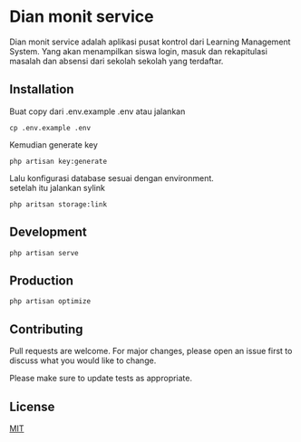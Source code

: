 # Dian monit service

Dian monit service adalah aplikasi pusat kontrol dari Learning Management System. Yang akan menampilkan siswa login, masuk dan rekapitulasi masalah dan absensi dari sekolah sekolah yang terdaftar.
## Installation

Buat copy dari .env.example .env atau jalankan
``` 
cp .env.example .env
```
Kemudian generate key 
``` 
php artisan key:generate
```
Lalu konfigurasi database sesuai dengan environment.\
setelah itu jalankan sylink
```
php aritsan storage:link
```

## Development
``` 
php artisan serve
```
## Production
``` 
php artisan optimize
```

## Contributing
Pull requests are welcome. For major changes, please open an issue first to discuss what you would like to change.

Please make sure to update tests as appropriate.

## License
[MIT](https://choosealicense.com/licenses/mit/)
